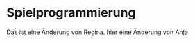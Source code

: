 Spielprogrammierung
===================

Das ist eine Änderung von Regina.
hier eine Änderung von Anja
